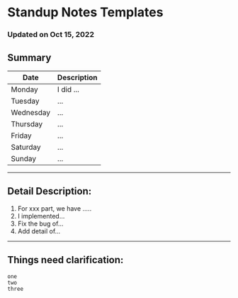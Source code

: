 # Standup Notes Templates
### Updated on Oct 15, 2022
## Summary
| Date    | Description |
| ----------- | ----------- |
| Monday      | I did ...      |
| Tuesday  |...        |
| Wednesday  | ...          |
| Thursday  | ...        |
| Friday  | ...       |
| Saturday | ...          |
| Sunday  | ...        |
<hr>

## Detail Description: <br>
1. For xxx part, we have .....
2. I implemented...
3. Fix the bug of...
4. Add detail of... 
<hr>

## Things need clarification: 
    one
    two
    three


